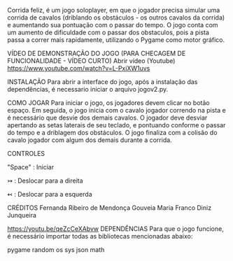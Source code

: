 Corrida feliz, é um jogo soloplayer, em que o jogador precisa simular uma corrida de cavalos (driblando os obstáculos - os outros cavalos da corrida) e aumentando sua pontuação com o passar do tempo. O jogo conta com um aumento de dificuldade com o passar dos obstaculos, pois a pista passa a correr mais rapidamente, utilizando o Pygame como motor gráfico. 

VÍDEO DE DEMONSTRAÇÃO DO JOGO (PARA CHECAGEM DE FUNCIONALIDADE - VÍDEO CURTO)
Abrir vídeo (Youtube)
https://www.youtube.com/watch?v=L-PxiXW1uvs

INSTALAÇÃO
Para abrir a interface do jogo, após a instalação das dependências, é necessario iniciar o arquivo jogov2.py.

COMO JOGAR
Para iniciar o jogo, os jogadores devem clicar no botão espaço. Em seguida, o jogo inicia com o cavalo jogador correndo na pista e é necessário que desvie dos demais cavalos. O jogador deve desviar apertando as setas laterais de seu teclado, e pontuando conforme o passar do tempo e a driblagem dos obstáculos. O jogo finaliza com a colisão do cavalo jogador com algum dos demais durante a corrida. 


CONTROLES

"Space" : Iniciar 

↣ : Deslocar para a direita

↢ : Deslocar para a esquerda


CRÉDITOS
Fernanda Ribeiro de Mendonça Gouveia 
Maria Franco Diniz Junqueira


https://youtu.be/qeZcCeXAbvw
DEPENDÊNCIAS
Para que o jogo funcione, é necessário importar todas as bibliotecas mencionadas abaixo:

pygame
random
os
sys
json
math
